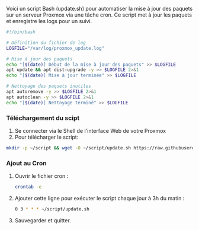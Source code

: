 Voici un script Bash (update.sh) pour automatiser la mise à jour des paquets sur un serveur Proxmox via une tâche cron. Ce script met à jour les paquets et enregistre les logs pour un suivi.  

```bash
#!/bin/bash

# Définition du fichier de log
LOGFILE="/var/log/proxmox_update.log"

# Mise à jour des paquets
echo "[$(date)] Début de la mise à jour des paquets" >> $LOGFILE
apt update && apt dist-upgrade -y >> $LOGFILE 2>&1
echo "[$(date)] Mise à jour terminée" >> $LOGFILE

# Nettoyage des paquets inutiles
apt autoremove -y >> $LOGFILE 2>&1
apt autoclean -y >> $LOGFILE 2>&1
echo "[$(date)] Nettoyage terminé" >> $LOGFILE
```

### Téléchargement du scipt
1. Se connecter via le Shell de l'interface Web de votre Proxmox
2. Pour télécharger le script:
 ```bash
 mkdir -p ~/script && wget -O ~/script/update.sh https://raw.githubusercontent.com/TheFrenchNicolas/HowtodoOnProxmox/refs/heads/main/Install_and_update_Proxmox/update.sh
```



### Ajout au Cron
1. Ouvrir le fichier cron :  
   ```bash
   crontab -e
   ```
2. Ajouter cette ligne pour exécuter le script chaque jour à 3h du matin :  
   ```bash
   0 3 * * * ~/script/update.sh
   ```
3. Sauvegarder et quitter.

